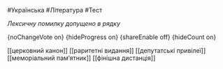 #Українська #Література #Тест

*Лексичну помилку допущено в рядку*

{noChangeVote on}
{hideProgress on}
{shareEnable off}
{hideCount on}

[[церковний канон]]
[[раритетні видання]]
[[депутатські привілеї]]
[[меморіальний пам’ятник]]
[[фінішна дистанція]]
